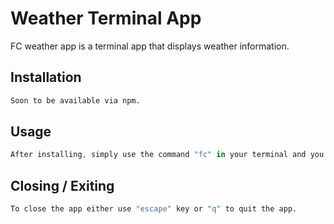 # Weather Terminal App
FC weather app is a terminal app that displays weather information.

## Installation

```bash
Soon to be available via npm.
```

## Usage

```javascript
After installing, simply use the command "fc" in your terminal and you will see a popup where you have to enter the name of the city you want to see weather.
```

## Closing / Exiting

```bash
To close the app either use "escape" key or "q" to quit the app.
```
